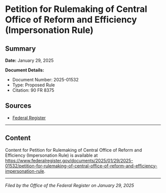 # Petition for Rulemaking of Central Office of Reform and Efficiency (Impersonation Rule)

## Summary

**Date:** January 29, 2025

**Document Details:**
- Document Number: 2025-01532
- Type: Proposed Rule
- Citation: 90 FR 8375

## Sources
- [Federal Register](https://www.federalregister.gov/documents/2025/01/29/2025-01532/petition-for-rulemaking-of-central-office-of-reform-and-efficiency-impersonation-rule)

---

## Content

Content for Petition for Rulemaking of Central Office of Reform and Efficiency (Impersonation Rule) is available at https://www.federalregister.gov/documents/2025/01/29/2025-01532/petition-for-rulemaking-of-central-office-of-reform-and-efficiency-impersonation-rule.

---

*Filed by the Office of the Federal Register on January 29, 2025*
